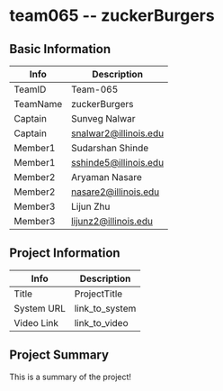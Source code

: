 # team065 -- zuckerBurgers

## Basic Information

|   Info      |        Description     |
| ----------- | ---------------------- |
| TeamID      |        Team-065        |
| TeamName    |        zuckerBurgers       |
| Captain     |       Sunveg Nalwar     |
| Captain     |   snalwar2@illinois.edu |
| Member1     |       Sudarshan Shinde      |
| Member1     |    sshinde5@illinois.edu   |
| Member2     |        Aryaman Nasare     |
| Member2     |   nasare2@illinois.edu  |
| Member3     |        Lijun Zhu       |
| Member3     |   lijunz2@illinois.edu  |

## Project Information

|   Info      |        Description     |
| ----------- | ---------------------- |
|  Title      |       ProjectTitle     |
| System URL  |      link_to_system    |
| Video Link  |      link_to_video     |

## Project Summary

This is a summary of the project!
